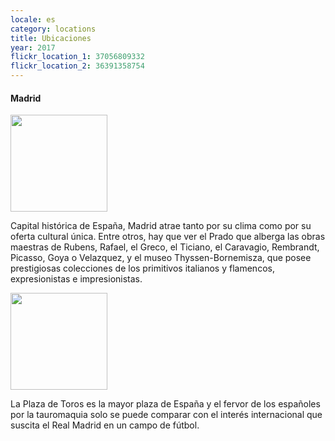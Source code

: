 ```yaml
---
locale: es
category: locations
title: Ubicaciones
year: 2017
flickr_location_1: 37056809332
flickr_location_2: 36391358754
---
```



#### Madrid

<div class="nk-post-text mt-0">
    <img style="height: 155px;" class="pull-left mt-0" src="{% flickr_image page.flickr_location_1 %}" alt="">
        <p class="text-white">
Capital histórica de España, Madrid atrae
tanto por su clima como por su oferta cultural única.
Entre otros, hay que ver el Prado que alberga
las obras maestras de Rubens, Rafael, el Greco,
el Ticiano, el Caravagio, Rembrandt, Picasso, Goya
o Velazquez, y el museo Thyssen-Bornemisza, que posee
prestigiosas colecciones de los primitivos italianos
y flamencos, expresionistas e impresionistas.
</p>
</div>

<div class="nk-post-text mt-0">
    <img style="height: 155px;" class="pull-right mt-0" src="{% flickr_image page.flickr_location_2 %}" alt="">
        <p class="text-white">
La Plaza de Toros es la mayor plaza de España y
el fervor de los españoles por la tauromaquia solo
se puede comparar con el interés internacional que
suscita el Real Madrid en un campo de fútbol.
</p>
</div>






